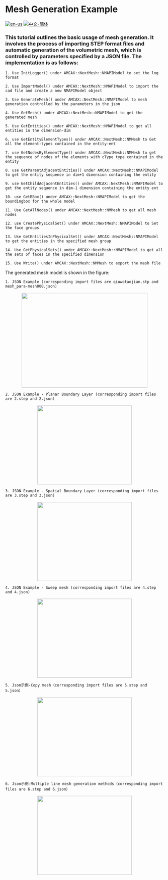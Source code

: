 # Mesh Generation Example

[![en-us](https://img.shields.io/badge/en-us-yellow.svg)](./README.md) [![中文-简体](https://img.shields.io/badge/%E4%B8%AD%E6%96%87-%E7%AE%80%E4%BD%93-red.svg)](./README.zh_cn.md)

### This tutorial outlines the basic usage of mesh generation. It involves the process of importing STEP format files and automatic generation of the volumetric mesh, which is controlled by parameters specified by a JSON file. The implementation is as follows:

	1. Use InitLogger() under AMCAX::NextMesh::NMAPIModel to set the log format
	
	2. Use ImportModel() under AMCAX::NextMesh::NMAPIModel to import the cad file and create a new NMAPIModel object
	
	3. Use GenerateMesh() under AMCAX::NextMesh::NMAPIModel to mesh generation controlled by the parameters in the json
	
	4. Use GetMesh() under AMCAX::NextMesh::NMAPIModel to get the generated mesh
	
	5. Use GetEntities() under AMCAX::NextMesh::NMAPIModel to get all entities in the dimension-dim
	
	6. use GetEntityElementTypes() under AMCAX::NextMesh::NMMesh to Get all the element-types contained in the entity-ent
	
	7. use GetNodesByElementType() under AMCAX::NextMesh::NMMesh to get the sequence of nodes of the elements with cType type contained in the entity
	
	8. use GetParentAdjacentEntities() under AMCAX::NextMesh::NMAPIModel to get the entity sequence in dim+1 dimension containing the entity
	
	9. use GetChildAdjacentEntities() under AMCAX::NextMesh::NMAPIModel to get the entity sequence in dim-1 dimension containing the entity ent
	
	10. use GetBBox() under AMCAX::NextMesh::NMAPIModel to get the boundingbox for the whole model
	
	11. Use GetAllNodes() under AMCAX::NextMesh::NMMesh to get all mesh nodes
		
	12. use CreatePhysicalSet() under AMCAX::NextMesh::NMAPIModel to Set the face groups
	
	13. Use GetEntitiesInPhysicalSet() under AMCAX::NextMesh::NMAPIModel to get the entities in the specified mesh group
	
	14. Use GetPhysicalSets() under AMCAX::NextMesh::NMAPIModel to get all the sets of faces in the specified dimension
	
	15. Use Write() under AMCAX::NextMesh::NMMesh to export the mesh file


The generated mesh model is shown in the figure:

	1. JSON Example (corresponding import files are qiuwotaojian.stp and mesh_para-mesh000.json)

<div align = center><img src="https://s2.loli.net/2024/08/21/fgE13hGHXuNz29m.png" width="400" height="300"></div>

	2. JSON Example - Planar Boundary Layer (corresponding import files are 2.step and 2.json)

<div align = center><img src="https://s2.loli.net/2024/11/29/9J2T7fGjuOXQxMe.jpg" width="300" height="250"></div>

	3. JSON Example - Spatial Boundary Layer (corresponding import files are 3.step and 3.json)

<div align = center><img src="https://s2.loli.net/2024/09/29/hc1jrQLRWPH6s8J.png" width="300" height="250"></div>

	4. JSON Example - Sweep mesh (corresponding import files are 4.step and 4.json)

<div align = center><img src="https://s2.loli.net/2024/12/02/CKA3s8RZzM5ovu7.png" width="300" height="250"></div>

	5. Json示例-Copy mesh（corresponding import files are 5.step and 5.json）

<div align = center><img src="https://s2.loli.net/2024/12/31/PykwZ7qOGNxHR1l.png" width="300" height="250"></div>

	6. Json示例-Multiple line mesh generation methods（corresponding import files are 6.step and 6.json）

<div align = center><img src="https://s2.loli.net/2024/12/31/QEWeyAra2iJclK1.png" width="300" height="250"></div>